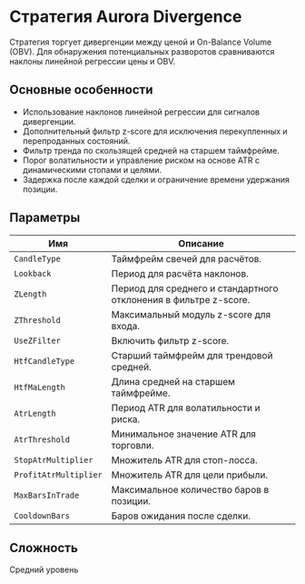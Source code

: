 # Стратегия Aurora Divergence

Стратегия торгует дивергенции между ценой и On-Balance Volume (OBV). Для обнаружения потенциальных разворотов сравниваются наклоны линейной регрессии цены и OBV.

## Основные особенности

- Использование наклонов линейной регрессии для сигналов дивергенции.
- Дополнительный фильтр z-score для исключения перекупленных и перепроданных состояний.
- Фильтр тренда по скользящей средней на старшем таймфрейме.
- Порог волатильности и управление риском на основе ATR с динамическими стопами и целями.
- Задержка после каждой сделки и ограничение времени удержания позиции.

## Параметры

| Имя | Описание |
|-----|----------|
| `CandleType` | Таймфрейм свечей для расчётов. |
| `Lookback` | Период для расчёта наклонов. |
| `ZLength` | Период для среднего и стандартного отклонения в фильтре z-score. |
| `ZThreshold` | Максимальный модуль z-score для входа. |
| `UseZFilter` | Включить фильтр z-score. |
| `HtfCandleType` | Старший таймфрейм для трендовой средней. |
| `HtfMaLength` | Длина средней на старшем таймфрейме. |
| `AtrLength` | Период ATR для волатильности и риска. |
| `AtrThreshold` | Минимальное значение ATR для торговли. |
| `StopAtrMultiplier` | Множитель ATR для стоп-лосса. |
| `ProfitAtrMultiplier` | Множитель ATR для цели прибыли. |
| `MaxBarsInTrade` | Максимальное количество баров в позиции. |
| `CooldownBars` | Баров ожидания после сделки. |

## Сложность

Средний уровень

